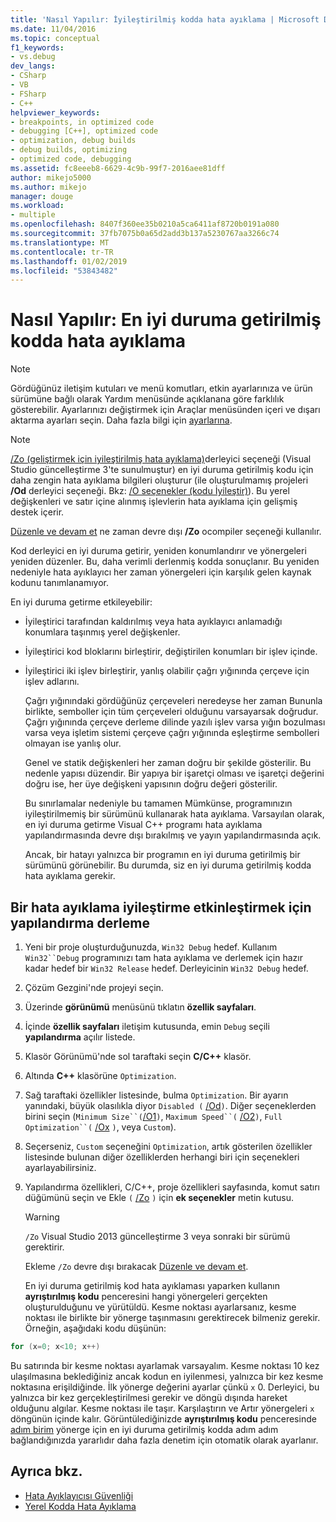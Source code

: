 ```yaml
---
title: 'Nasıl Yapılır: İyileştirilmiş kodda hata ayıklama | Microsoft Docs'
ms.date: 11/04/2016
ms.topic: conceptual
f1_keywords:
- vs.debug
dev_langs:
- CSharp
- VB
- FSharp
- C++
helpviewer_keywords:
- breakpoints, in optimized code
- debugging [C++], optimized code
- optimization, debug builds
- debug builds, optimizing
- optimized code, debugging
ms.assetid: fc8eeeb8-6629-4c9b-99f7-2016aee81dff
author: mikejo5000
ms.author: mikejo
manager: douge
ms.workload:
- multiple
ms.openlocfilehash: 8407f360ee35b0210a5ca6411af8720b0191a080
ms.sourcegitcommit: 37fb7075b0a65d2add3b137a5230767aa3266c74
ms.translationtype: MT
ms.contentlocale: tr-TR
ms.lasthandoff: 01/02/2019
ms.locfileid: "53843482"
---
```

# <a name="how-to-debug-optimized-code"></a>Nasıl Yapılır: En iyi duruma getirilmiş kodda hata ayıklama

> [!NOTE]
> Gördüğünüz iletişim kutuları ve menü komutları, etkin ayarlarınıza ve ürün sürümüne bağlı olarak Yardım menüsünde açıklanana göre farklılık gösterebilir. Ayarlarınızı değiştirmek için Araçlar menüsünden içeri ve dışarı aktarma ayarları seçin. Daha fazla bilgi için [ayarlarına](../ide/environment-settings.md#reset-settings).

> [!NOTE]
> [/Zo (geliştirmek için iyileştirilmiş hata ayıklama)](/cpp/build/reference/zo-enhance-optimized-debugging)derleyici seçeneği (Visual Studio güncelleştirme 3'te sunulmuştur) en iyi duruma getirilmiş kodu için daha zengin hata ayıklama bilgileri oluşturur (ile oluşturulmamış projeleri **/Od** derleyici seçeneği. Bkz: [/O seçenekler (kodu İyileştir)](/cpp/build/reference/o-options-optimize-code)). Bu yerel değişkenleri ve satır içine alınmış işlevlerin hata ayıklama için gelişmiş destek içerir.
>
> [Düzenle ve devam et](../debugger/edit-and-continue-visual-csharp.md) ne zaman devre dışı **/Zo** ocompiler seçeneği kullanılır.

 Kod derleyici en iyi duruma getirir, yeniden konumlandırır ve yönergeleri yeniden düzenler. Bu, daha verimli derlenmiş kodda sonuçlanır. Bu yeniden nedeniyle hata ayıklayıcı her zaman yönergeleri için karşılık gelen kaynak kodunu tanımlanamıyor.

 En iyi duruma getirme etkileyebilir:

- İyileştirici tarafından kaldırılmış veya hata ayıklayıcı anlamadığı konumlara taşınmış yerel değişkenler.

- İyileştirici kod bloklarını birleştirir, değiştirilen konumları bir işlev içinde.

- İyileştirici iki işlev birleştirir, yanlış olabilir çağrı yığınında çerçeve için işlev adlarını.

  Çağrı yığınındaki gördüğünüz çerçeveleri neredeyse her zaman Bununla birlikte, semboller için tüm çerçeveleri olduğunu varsayarsak doğrudur. Çağrı yığınında çerçeve derleme dilinde yazılı işlev varsa yığın bozulması varsa veya işletim sistemi çerçeve çağrı yığınında eşleştirme sembolleri olmayan ise yanlış olur.

  Genel ve statik değişkenleri her zaman doğru bir şekilde gösterilir. Bu nedenle yapısı düzendir. Bir yapıya bir işaretçi olması ve işaretçi değerini doğru ise, her üye değişkeni yapısının doğru değeri gösterilir.

  Bu sınırlamalar nedeniyle bu tamamen Mümkünse, programınızın iyileştirilmemiş bir sürümünü kullanarak hata ayıklama. Varsayılan olarak, en iyi duruma getirme Visual C++ programı hata ayıklama yapılandırmasında devre dışı bırakılmış ve yayın yapılandırmasında açık.

  Ancak, bir hatayı yalnızca bir programın en iyi duruma getirilmiş bir sürümünü görünebilir. Bu durumda, siz en iyi duruma getirilmiş kodda hata ayıklama gerekir.

## <a name="to-turn-on-optimization-in-a-debug-build-configuration"></a>Bir hata ayıklama iyileştirme etkinleştirmek için yapılandırma derleme

1. Yeni bir proje oluşturduğunuzda, `Win32 Debug` hedef. Kullanım `Win32``Debug` programınızı tam hata ayıklama ve derlemek için hazır kadar hedef bir `Win32 Release` hedef. Derleyicinin `Win32 Debug` hedef.

2. Çözüm Gezgini'nde projeyi seçin.

3. Üzerinde **görünümü** menüsünü tıklatın **özellik sayfaları**.

4. İçinde **özellik sayfaları** iletişim kutusunda, emin `Debug` seçili **yapılandırma** açılır listede.

5. Klasör Görünümü'nde sol taraftaki seçin **C/C++** klasör.

6. Altında **C++** klasörüne `Optimization`.

7. Sağ taraftaki özellikler listesinde, bulma `Optimization`. Bir ayarın yanındaki, büyük olasılıkla diyor `Disabled (` [/Od](/cpp/build/reference/od-disable-debug)`)`. Diğer seçeneklerden birini seçin (`Minimum Size``(`[/O1](/cpp/build/reference/o1-o2-minimize-size-maximize-speed)`)`, `Maximum Speed``(` [/O2](/cpp/build/reference/o1-o2-minimize-size-maximize-speed)`)`, `Full Optimization``(` [/Ox](/cpp/build/reference/ox-full-optimization) `)`, veya `Custom`).

8. Seçerseniz, `Custom` seçeneğini `Optimization`, artık gösterilen özellikler listesinde bulunan diğer özelliklerden herhangi biri için seçenekleri ayarlayabilirsiniz.

9. Yapılandırma özellikleri, C/C++, proje özellikleri sayfasında, komut satırı düğümünü seçin ve Ekle `(` [/Zo](/cpp/build/reference/zo-enhance-optimized-debugging) `)` için **ek seçenekler** metin kutusu.

    > [!WARNING]
    >  `/Zo` Visual Studio 2013 güncelleştirme 3 veya sonraki bir sürümü gerektirir.
    >
    >  Ekleme `/Zo` devre dışı bırakacak [Düzenle ve devam et](../debugger/edit-and-continue-visual-csharp.md).

   En iyi duruma getirilmiş kod hata ayıklaması yaparken kullanın **ayrıştırılmış kodu** penceresini hangi yönergeleri gerçekten oluşturulduğunu ve yürütüldü. Kesme noktası ayarlarsanız, kesme noktası ile birlikte bir yönerge taşınmasını gerektirecek bilmeniz gerekir. Örneğin, aşağıdaki kodu düşünün:

```cpp
for (x=0; x<10; x++)
```

 Bu satırında bir kesme noktası ayarlamak varsayalım. Kesme noktası 10 kez ulaşılmasına beklediğiniz ancak kodun en iyilenmesi, yalnızca bir kez kesme noktasına erişildiğinde. İlk yönerge değerini ayarlar çünkü `x` 0. Derleyici, bu yalnızca bir kez gerçekleştirilmesi gerekir ve döngü dışında hareket olduğunu algılar. Kesme noktası ile taşır. Karşılaştırın ve Artır yönergeleri `x` döngünün içinde kalır. Görüntülediğinizde **ayrıştırılmış kodu** penceresinde [adım birim](/previous-versions/visualstudio/visual-studio-2010/ek13f001(v=vs.100)) yönerge için en iyi duruma getirilmiş kodda adım adım bağlandığınızda yararlıdır daha fazla denetim için otomatik olarak ayarlanır.

## <a name="see-also"></a>Ayrıca bkz.

- [Hata Ayıklayıcısı Güvenliği](../debugger/debugger-security.md)
- [Yerel Kodda Hata Ayıklama](../debugger/debugging-native-code.md)